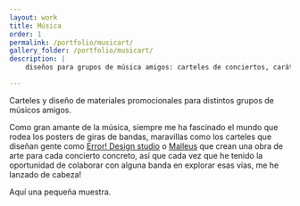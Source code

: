 ```yaml
---
layout: work
title: Música
order: 1
permalink: /portfolio/musicart/
gallery_folder: /portfolio/musicart/
description: |
    diseños para grupos de música amigos: carteles de conciertos, carátulas o diseño conceptual del disco, vídeos...

---
```


Carteles y diseño de materiales promocionales para distintos grupos de músicos amigos.

Como gran amante de la música, siempre me ha fascinado el mundo que rodea los posters de giras de bandas, maravillas como los carteles que diseñan gente como [Error! Design studio](https://error-design.com/) o [Malleus](https://error-design.com/) que crean una obra de arte para cada concierto concreto, así que cada vez que he tenido la oportunidad de colaborar con alguna banda en explorar esas vías, me he lanzado de cabeza!

Aquí una pequeña muestra.

